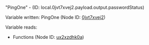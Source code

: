 "PingOne" - (ID: local.0jvt7xvej2.payload.output.passwordStatus)

Variable written:
PingOne (Node ID: [0jvt7xvej2](../nodes/0jvt7xvej2.md))

Variable reads:
* Functions (Node ID: [ux2xzdhk0a](../nodes/ux2xzdhk0a.md))
